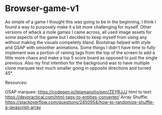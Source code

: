 # Browser-game-v1

<Whack-A-Tag>

As simple of a game I thought this was going to be in the beginning, I think I
found a way to purposely make it a bit more challenging for myself.
Other versions of whack a mole games I came across, all used image assets for
some aspects of the game but I decided to keep myself from using any without
making the visuals compeletly bland.
Bootstrap helped with style and GSAP with smoother animations.
Some things I didn't have time to fully implement was a portion of raining tags
from the top of the screen to add a little more chaos and make a top 5 score board
as opposed to just the single previous. Also my first intention
for the background was to have multiple clone marquee text much smaller going
in opposite directions and turned 45°.

Resources:

GSAP marquee: https://codepen.io/lelamanolio/pen/ZEYRJJJ
html to text: https://devpractical.com/html-tags-to-entities-converter/
Array Shuffle: https://stackoverflow.com/questions/2450954/how-to-randomize-shuffle-a-javascript-array
